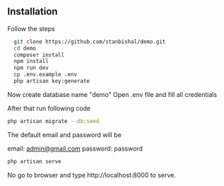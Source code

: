 ## Installation

Follow the steps

```bash
  git clone https://github.com/stanbishal/demo.git
  cd demo
  composer install
  npm install
  npm run dev
  cp .env.example .env
  php artisan key:generate
```

Now create database name "demo"
Open .env file and fill all credentials

After that run following code
```bash
php artisan migrate --db:seed
```
The default email and password will be

email: admin@gmail.com
password: password

```bash
php artisan serve
```

No go to browser and type http://localhost:8000 to serve. 

